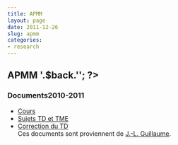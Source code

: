 ```yaml
---
title: APMM
layout: page
date: 2011-12-26
slug: apmm
categories:
- research
---
```

<h2 class="annee">APMM<span class="backtotop"><span class="mask">&nbsp;</span><?php echo '<a href="index.php?lang='.$lang.'&amp;cat='.$cat.'&amp;color='.$color.'">'.$back.'</a>'; ?>
</span></h2>

<div class="cours">
  <h3 class="intitule"><span class="niveau">Documents</span>2010-2011</h3>
  <ul class="puces">
      <li><span class="text"><a href="http://www-complexnetworks.lip6.fr/~fournier/me/files/APMM_Cours.pdf">Cours</a></span></li>
      <li><span class="text"><a href="http://www-complexnetworks.lip6.fr/~fournier/me/files/APMM_TD.pdf">Sujets TD et TME</a></span></li>
      <li><span class="text"><a href="http://www-complexnetworks.lip6.fr/~fournier/me/files/APMM_TD_correction.pdf">Correction du TD</a></span></li>
Ces documents sont proviennent de <a href="http://jlguillaume.free.fr">J.-L. Guillaume</a>.
  </ul>
</div>
